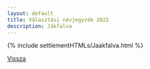 ```yaml
---
layout: default
title: Választási névjegyzék 2022
description: Jákfalva
---
```


{% include settlementHTMLs/Jaakfalva.html %}

[Vissza](./)
